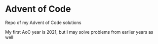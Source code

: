 # Advent of Code

Repo of my Advent of Code solutions

My first AoC year is 2021, but I may solve problems from earlier years as well
